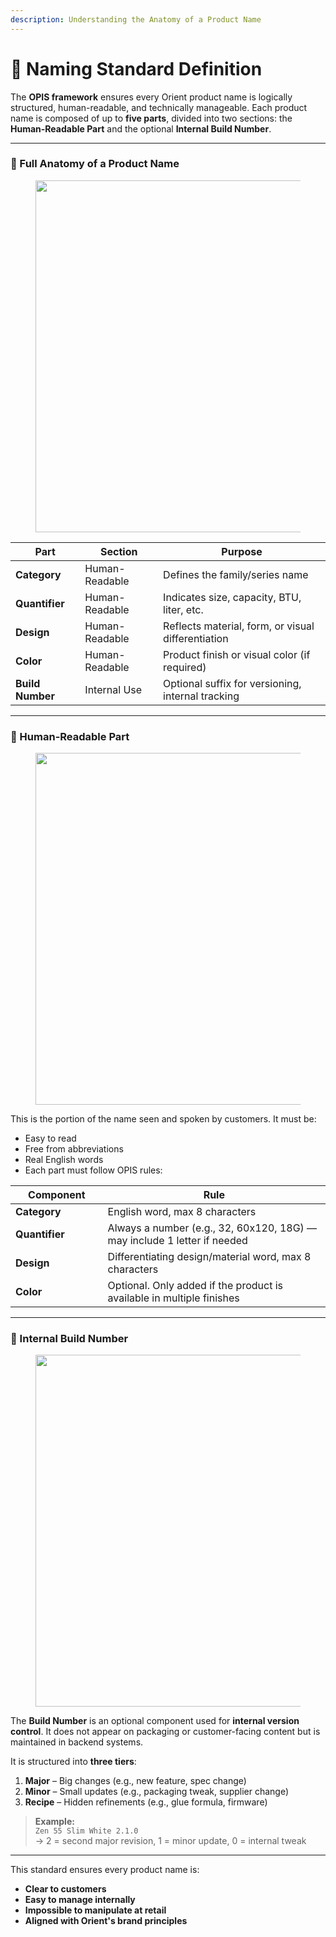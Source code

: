```yaml
---
description: Understanding the Anatomy of a Product Name
---
```


# 🧬 Naming Standard Definition

The **OPIS framework** ensures every Orient product name is logically structured, human-readable, and technically manageable. Each product name is composed of up to **five parts**, divided into two sections: the **Human-Readable Part** and the optional **Internal Build Number**.

***

### 🔹 Full Anatomy of a Product Name

<figure><img src=".gitbook/assets/Screenshot 2025-04-05 at 11.52.27 AM.png" alt="" width="563"><figcaption></figcaption></figure>

| Part             | Section        | Purpose                                            |
| ---------------- | -------------- | -------------------------------------------------- |
| **Category**     | Human-Readable | Defines the family/series name                     |
| **Quantifier**   | Human-Readable | Indicates size, capacity, BTU, liter, etc.         |
| **Design**       | Human-Readable | Reflects material, form, or visual differentiation |
| **Color**        | Human-Readable | Product finish or visual color (if required)       |
| **Build Number** | Internal Use   | Optional suffix for versioning, internal tracking  |

***

### 🔸 Human-Readable Part

<figure><img src=".gitbook/assets/Screenshot 2025-04-04 at 2.16.16 PM.png" alt="" width="563"><figcaption></figcaption></figure>

This is the portion of the name seen and spoken by customers. It must be:

* Easy to read
* Free from abbreviations
* Real English words
* Each part must follow OPIS rules:

<table><thead><tr><th width="131.6171875">Component</th><th>Rule</th></tr></thead><tbody><tr><td><strong>Category</strong></td><td>English word, max 8 characters</td></tr><tr><td><strong>Quantifier</strong></td><td>Always a number (e.g., 32, 60x120, 18G) — may include 1 letter if needed</td></tr><tr><td><strong>Design</strong></td><td>Differentiating design/material word, max 8 characters</td></tr><tr><td><strong>Color</strong></td><td>Optional. Only added if the product is available in multiple finishes</td></tr></tbody></table>

***

### 🔸 Internal Build Number

<figure><img src=".gitbook/assets/Screenshot 2025-04-05 at 11.42.30 AM.png" alt="" width="563"><figcaption></figcaption></figure>

The **Build Number** is an optional component used for **internal version control**. It does not appear on packaging or customer-facing content but is maintained in backend systems.

It is structured into **three tiers**:

1. **Major** – Big changes (e.g., new feature, spec change)
2. **Minor** – Small updates (e.g., packaging tweak, supplier change)
3. **Recipe** – Hidden refinements (e.g., glue formula, firmware)

> **Example:**\
> `Zen 55 Slim White 2.1.0`\
> → 2 = second major revision, 1 = minor update, 0 = internal tweak

***

This standard ensures every product name is:

* **Clear to customers**
* **Easy to manage internally**
* **Impossible to manipulate at retail**
* **Aligned with Orient's brand principles**
